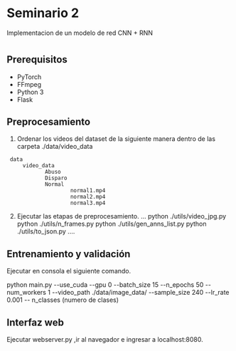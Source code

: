 # Seminario 2
Implementacion de un modelo de red CNN + RNN
 

#
## Prerequisitos
* PyTorch 
* FFmpeg
* Python 3
* Flask

## Preprocesamiento 
1. Ordenar los videos del dataset de la siguiente manera dentro de las carpeta ./data/video_data

  ```
   data 
       video_data    
              Abuso
              Disparo
              Normal 
                      normal1.mp4
                      normal2.mp4
                      normal3.mp4
  ```


 2. Ejecutar las etapas de preprocesamiento. 
    ...
    python ./utils/video_jpg.py
    python ./utils/n_frames.py
    python ./utils/gen_anns_list.py
    python ./utils/to_json.py 
    ....

## Entrenamiento y validación 
Ejecutar en consola el siguiente comando.
   
  python main.py --use_cuda --gpu 0 --batch_size 15 --n_epochs 50 --num_workers 1  --video_path ./data/image_data/ --sample_size 240 --lr_rate 0.001 -- n_classes (numero de  clases)
 

## Interfaz web

Ejecutar webserver.py ,ir al navegador e ingresar a localhost:8080.


 

 

